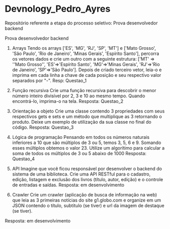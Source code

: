 # Devnology_Pedro_Ayres
Repositório referente a etapa do processo seletivo: Prova desenvolvedor backend

Prova desenvolvedor backend

01) Arrays
Tendo os arrays ['ES', 'MG', 'RJ', 'SP', 'MT'] e ['Mato Grosso', 'São Paulo', 'Rio de Janeiro', 'Minas Gerais', 'Espírito Santo'], 
percorra os vetores dados e crie um outro com a seguinte estrutura: ['MT' => ''Mato Grosso'', 'ES'=>'Espírito Santo', 'MG'=>'Minas Gerais', 'RJ'=>'Rio de Janeiro', 'SP'=>'São Paulo'].
Depois de criado terceiro vetor, leia-o e imprima em cada linha a chave de cada posição e seu respectivo valor separados por "-".
Resp: Questao_1

02) Função recursiva
Crie uma função recursiva para descobrir o menor número inteiro divisível por 2, 3 e 10 ao mesmo tempo. Quando encontrá-lo, imprima-o na tela.
Resposta: Questao_2

03) Orientação a objeto
Crie uma classe contendo 3 propriedades com seus respectivos gets e sets e um método que multiplique as 3 retornando o produto. Deixe um exemplo de utilização da sua classe no final do código.
Resposta: Questao_3

04) Lógica de programação
Pensando em todos os números naturais inferiores a 10 que são múltiplos de 3 ou 5, temos 3, 5, 6 e 9. Somando esses múltiplos obtemos o valor 23. Utilize um algorítimo para calcular a soma de todos os múltiplos de 3 ou 5 abaixo de 1000
Resposta: Questao_4

05) API
Imagine que você ficou responsável por desenvolver o backend do sistema de uma biblioteca. Crie uma API RESTful para o cadastro, edição, listagem e exclusão dos livros (título, autor, edição) e o controle de entradas e saídas.
Resposta: em desenvolvimento

06) Crawler
Crie um crawler (aplicação de busca de informação na web) que leia as 3 primeiras notícias do site g1.globo.com e organize em um JSON contendo o título, subtitulo (se tiver) e url da imagem de destaque (se tiver).

Resposta: em desenvolvimento
